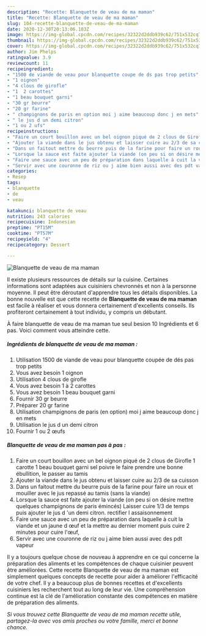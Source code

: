 ```yaml
---
description: "Recette: Blanquette de veau de ma maman"
title: "Recette: Blanquette de veau de ma maman"
slug: 104-recette-blanquette-de-veau-de-ma-maman
date: 2020-12-30T20:13:06.103Z
image: https://img-global.cpcdn.com/recipes/32322d2ddb939c62/751x532cq70/blanquette-de-veau-de-ma-maman-photo-principale-de-la-recette.jpg
thumbnail: https://img-global.cpcdn.com/recipes/32322d2ddb939c62/751x532cq70/blanquette-de-veau-de-ma-maman-photo-principale-de-la-recette.jpg
cover: https://img-global.cpcdn.com/recipes/32322d2ddb939c62/751x532cq70/blanquette-de-veau-de-ma-maman-photo-principale-de-la-recette.jpg
author: Jim Phelps
ratingvalue: 3.9
reviewcount: 11
recipeingredient:
- "1500 de viande de veau pour blanquette coupe de ds pas trop petits"
- "1 oignon"
- "4 clous de girofle"
- "1  2 carottes"
- "1 beau bouquet garni"
- "30 gr beurre"
- "20 gr farine"
- " champignons de paris en option moi j aime beaucoup donc j en mets"
- " le jus d un demi citron"
- "1 ou 2 ufs"
recipeinstructions:
- "Faire un court bouillon avec un bel oignon piqué de 2 clous de Girofle 1 carotte 1 beau bouquet garni sel poivre le faire prendre une bonne ébullition, le passer au tamis"
- "Ajouter la viande dans le jus obtenu et laisser cuire au 2/3 de sa cuisson"
- "Dans un faitout mettre du beurre puis de la farine pour faire un roux et mouiller avec le jus repassé au tamis (sans la viande)"
- "Lorsque la sauce est faite ajouter la viande (on peu si on désire mettre quelques champignons de paris émincés) Laisser cuire 1/3 de temps puis ajouter le jus d &#39;un demi citron. rectifier l assaisonnement"
- "Faire une sauce avec un peu de préparation dans laquelle à cuit la viande et un jaune d œuf et la mettre au dernier moment puis cuire 2 minutes pour cuire l&#39;œuf,"
- "Servir avec une couronne de riz ou j aime bien aussi avec des pdt vapeur"
categories:
- Resep
tags:
- blanquette
- de
- veau

katakunci: blanquette de veau 
nutrition: 243 calories
recipecuisine: Indonesian
preptime: "PT15M"
cooktime: "PT57M"
recipeyield: "4"
recipecategory: Dessert

---
```



![Blanquette de veau de ma maman](https://img-global.cpcdn.com/recipes/32322d2ddb939c62/751x532cq70/blanquette-de-veau-de-ma-maman-photo-principale-de-la-recette.jpg)

Il existe plusieurs ressources de détails sur la cuisine. Certaines informations sont adaptées aux cuisiniers chevronnés et non à la personne moyenne. Il peut être déroutant d'apprendre tous les détails disponibles. La bonne nouvelle est que cette recette de <strong> Blanquette de veau de ma maman </strong> est facile à réaliser et vous donnera certainement d'excellents conseils. Ils profiteront certainement à tout individu, y compris un débutant.

<!--inarticleads1-->

À faire blanquette de veau de ma maman tue seul besion 10 Ingrédients et 6 pas. Voici comment vous atteindre cette.

##### Ingrédients de blanquette de veau de ma maman :

1. Utilisation 1500 de viande de veau pour blanquette coupée de dés pas trop petits
1. Vous avez besoin 1 oignon
1. Utilisation 4 clous de girofle
1. Vous avez besoin 1 à 2 carottes
1. Vous avez besoin 1 beau bouquet garni
1. Fournir 30 gr beurre
1. Préparer 20 gr farine
1. Utilisation  champignons de paris (en option) moi j aime beaucoup donc j en mets
1. Utilisation  le jus d un demi citron
1. Fournir 1 ou 2 œufs




<!--inarticleads2-->

##### Blanquette de veau de ma maman pas à pas :

1. Faire un court bouillon avec un bel oignon piqué de 2 clous de Girofle 1 carotte 1 beau bouquet garni sel poivre le faire prendre une bonne ébullition, le passer au tamis
1. Ajouter la viande dans le jus obtenu et laisser cuire au 2/3 de sa cuisson
1. Dans un faitout mettre du beurre puis de la farine pour faire un roux et mouiller avec le jus repassé au tamis (sans la viande)
1. Lorsque la sauce est faite ajouter la viande (on peu si on désire mettre quelques champignons de paris émincés) Laisser cuire 1/3 de temps puis ajouter le jus d &#39;un demi citron. rectifier l assaisonnement
1. Faire une sauce avec un peu de préparation dans laquelle à cuit la viande et un jaune d œuf et la mettre au dernier moment puis cuire 2 minutes pour cuire l&#39;œuf,
1. Servir avec une couronne de riz ou j aime bien aussi avec des pdt vapeur




<!--inarticleads1-->

<p>
Il y a toujours quelque chose de nouveau à apprendre en ce qui concerne la préparation des aliments et les compétences de chaque cuisinier peuvent être améliorées. Cette recette Blanquette de veau de ma maman est simplement quelques concepts de recette pour aider à améliorer l'efficacité de votre chef. Il y a beaucoup plus de bonnes recettes et d'excellents cuisiniers les recherchent tout au long de leur vie. Une compréhension continue est la clé de l'amélioration constante des compétences en matière de préparation des aliments.
</p>

<p>
<i>Si vous trouvez cette Blanquette de veau de ma maman recette utile, partagez-la avec vos amis proches ou votre famille, merci et bonne chance.</i>
</p>
